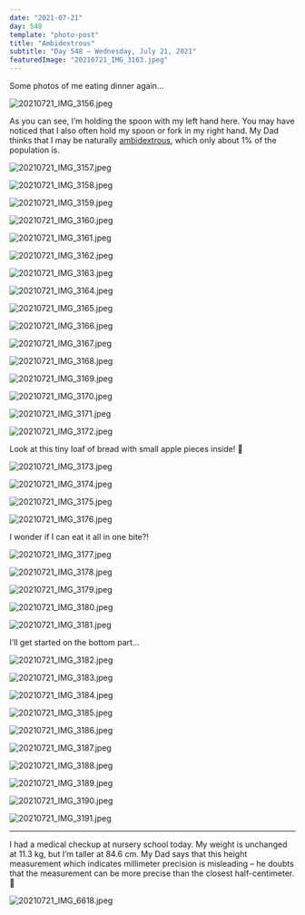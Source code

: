 ```yaml
---
date: "2021-07-21"
day: 548
template: "photo-post"
title: "Ambidextrous"
subtitle: "Day 548 – Wednesday, July 21, 2021"
featuredImage: "20210721_IMG_3163.jpeg"
---
```


Some photos of me eating dinner again…

![20210721_IMG_3156.jpeg](20210721_IMG_3156.jpeg)

As you can see, I’m holding the spoon with my left hand here. You may have noticed that I also often hold my spoon or fork in my right hand. My Dad thinks that I may be naturally <a href="https://en.wikipedia.org/wiki/Ambidexterity">ambidextrous</a>, which only about 1% of the population is.

![20210721_IMG_3157.jpeg](20210721_IMG_3157.jpeg)

![20210721_IMG_3158.jpeg](20210721_IMG_3158.jpeg)

![20210721_IMG_3159.jpeg](20210721_IMG_3159.jpeg)

![20210721_IMG_3160.jpeg](20210721_IMG_3160.jpeg)

![20210721_IMG_3161.jpeg](20210721_IMG_3161.jpeg)

![20210721_IMG_3162.jpeg](20210721_IMG_3162.jpeg)

![20210721_IMG_3163.jpeg](20210721_IMG_3163.jpeg)

![20210721_IMG_3164.jpeg](20210721_IMG_3164.jpeg)

![20210721_IMG_3165.jpeg](20210721_IMG_3165.jpeg)

![20210721_IMG_3166.jpeg](20210721_IMG_3166.jpeg)

![20210721_IMG_3167.jpeg](20210721_IMG_3167.jpeg)

![20210721_IMG_3168.jpeg](20210721_IMG_3168.jpeg)

![20210721_IMG_3169.jpeg](20210721_IMG_3169.jpeg)

![20210721_IMG_3170.jpeg](20210721_IMG_3170.jpeg)

![20210721_IMG_3171.jpeg](20210721_IMG_3171.jpeg)

![20210721_IMG_3172.jpeg](20210721_IMG_3172.jpeg)

Look at this tiny loaf of bread with small apple pieces inside! 🍞

![20210721_IMG_3173.jpeg](20210721_IMG_3173.jpeg)

![20210721_IMG_3174.jpeg](20210721_IMG_3174.jpeg)

![20210721_IMG_3175.jpeg](20210721_IMG_3175.jpeg)

![20210721_IMG_3176.jpeg](20210721_IMG_3176.jpeg)

I wonder if I can eat it all in one bite?!

![20210721_IMG_3177.jpeg](20210721_IMG_3177.jpeg)

![20210721_IMG_3178.jpeg](20210721_IMG_3178.jpeg)

![20210721_IMG_3179.jpeg](20210721_IMG_3179.jpeg)

![20210721_IMG_3180.jpeg](20210721_IMG_3180.jpeg)

![20210721_IMG_3181.jpeg](20210721_IMG_3181.jpeg)

I’ll get started on the bottom part…

![20210721_IMG_3182.jpeg](20210721_IMG_3182.jpeg)

![20210721_IMG_3183.jpeg](20210721_IMG_3183.jpeg)

![20210721_IMG_3184.jpeg](20210721_IMG_3184.jpeg)

![20210721_IMG_3185.jpeg](20210721_IMG_3185.jpeg)

![20210721_IMG_3186.jpeg](20210721_IMG_3186.jpeg)

![20210721_IMG_3187.jpeg](20210721_IMG_3187.jpeg)

![20210721_IMG_3188.jpeg](20210721_IMG_3188.jpeg)

![20210721_IMG_3189.jpeg](20210721_IMG_3189.jpeg)

![20210721_IMG_3190.jpeg](20210721_IMG_3190.jpeg)

![20210721_IMG_3191.jpeg](20210721_IMG_3191.jpeg)

<hr />

I had a medical checkup at nursery school today. My weight is unchanged at 11.3 kg, but I’m taller at 84.6 cm. My Dad says that this height measurement which indicates millimeter precision is misleading – he doubts that the measurement can be more precise than the closest half-centimeter. 🤔

![20210721_IMG_6618.jpeg](20210721_IMG_6618.jpeg)
